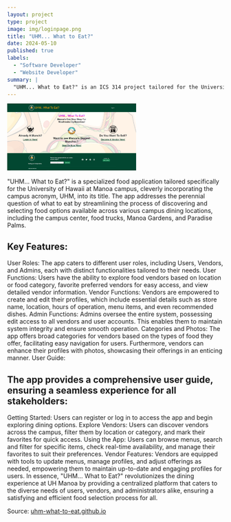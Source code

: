```yaml
---
layout: project
type: project
image: img/loginpage.png
title: "UHM... What to Eat?"
date: 2024-05-10
published: true
labels:
  - "Software Developer"
  - "Website Developer"
summary: |
  "UHM... What to Eat?" is an ICS 314 project tailored for the University of Hawaii at Manoa campus. This food app simplifies the process of finding dining options across campus locations like the campus center, food trucks, Manoa Gardens, and Paradise Palms. It's designed to make meal decisions easier for students and staff by providing quick access to diverse food choices.
---
```


<img width="300px" class="rounded float-start pe-4" src="../img/Screen.png">

"UHM... What to Eat?" is a specialized food application tailored specifically for the University of Hawaii at Manoa campus, cleverly incorporating the campus acronym, UHM, into its title. The app addresses the perennial question of what to eat by streamlining the process of discovering and selecting food options available across various campus dining locations, including the campus center, food trucks, Manoa Gardens, and Paradise Palms.

## Key Features:

User Roles: The app caters to different user roles, including Users, Vendors, and Admins, each with distinct functionalities tailored to their needs.
User Functions: Users have the ability to explore food vendors based on location or food category, favorite preferred vendors for easy access, and view detailed vendor information.
Vendor Functions: Vendors are empowered to create and edit their profiles, which include essential details such as store name, location, hours of operation, menu items, and even recommended dishes.
Admin Functions: Admins oversee the entire system, possessing edit access to all vendors and user accounts. This enables them to maintain system integrity and ensure smooth operation.
Categories and Photos: The app offers broad categories for vendors based on the types of food they offer, facilitating easy navigation for users. Furthermore, vendors can enhance their profiles with photos, showcasing their offerings in an enticing manner.
User Guide:

## The app provides a comprehensive user guide, ensuring a seamless experience for all stakeholders:

Getting Started: Users can register or log in to access the app and begin exploring dining options.
Explore Vendors: Users can discover vendors across the campus, filter them by location or category, and mark their favorites for quick access.
Using the App: Users can browse menus, search and filter for specific items, check real-time availability, and manage their favorites to suit their preferences.
Vendor Features: Vendors are equipped with tools to update menus, manage profiles, and adjust offerings as needed, empowering them to maintain up-to-date and engaging profiles for users.
In essence, "UHM... What to Eat?" revolutionizes the dining experience at UH Manoa by providing a centralized platform that caters to the diverse needs of users, vendors, and administrators alike, ensuring a satisfying and efficient food selection process for all.

Source: <a href="https://uhm-what-to-eat.github.io/"><i class="large github icon "></i>uhm-what-to-eat.github.io</a>
